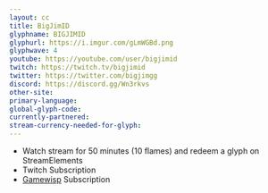 ```yaml
---
layout: cc
title: BigJimID
glyphname: BIGJIMID
glyphurl: https://i.imgur.com/gLmWGBd.png
glyphwave: 4
youtube: https://youtube.com/user/bigjimid
twitch: https://twitch.tv/bigjimid
twitter: https://twitter.com/bigjimgg
discord: https://discord.gg/Wn3rkvs
other-site: 
primary-language: 
global-glyph-code: 
currently-partnered: 
stream-currency-needed-for-glyph: 
---
```

* Watch stream for 50 minutes (10 flames) and redeem a glyph on StreamElements
* Twitch Subscription
* [Gamewisp](https://gamewisp.com/bigjimid) Subscription
